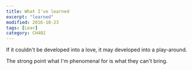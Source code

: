 ```yaml
---
title: What I've learned
excerpt: "learned"
modified: 2016-10-23
tags: [Lear]
category: CH402
---
```


If it couldn't be developed into a love, it may developed into a play-around.

The strong point what I'm phenomenal for is what they can't bring. 
